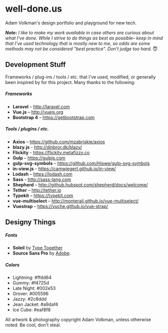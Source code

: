 
# well-done.us
Adam Volkman's design portfolio and playground for new tech.

*__Note:__ I like to make my work available in case others are curious about what I've done. While I strive to do things as best as possible– keep in mind that I've used technology that is mostly new to me, so odds are some methods may not be considered "best practice". Don't judge too hard.* 😇

## Development Stuff
Frameworks / plug-ins / tools / etc. that I've used, modified, or generally been inspired by for this project. Many thanks to the following:

##### Frameworks
- **Laravel** – http://laravel.com
- **Vue.js** – http://vuejs.org
- **Bootstrap 4** – https://getbootstrap.com

##### Tools / plugins / etc.
- **Axios** – https://github.com/mzabriskie/axios
- **blazy.js** - http://dinbror.dk/blazy/
- **Flickity** - https://flickity.metafizzy.co
- **Gulp** – https://gulpjs.com
- **gulp-svg-symbols** – https://github.com/Hiswe/gulp-svg-symbols
- **in-view.js** - https://camwiegert.github.io/in-view/
- **Lodash** – https://lodash.com
- **Sass** - http://sass-lang.com
- **Shepherd** – http://github.hubspot.com/shepherd/docs/welcome/
- **Tether** – http://tether.io
- **Typekit** – https://typekit.com
- **vue-multiselect** – http://monterail.github.io/vue-multiselect/
- **Vuestrap** – https://yuche.github.io/vue-strap/
 

## Designy Things

##### Fonts
- **Soleil** by [Type Together](http://www.type-together.com/Soleil)
- **Source Sans Pro** by [Adobe](https://github.com/adobe-fonts/source-sans-pro).

##### Colors
- Lightning: #ffdd64
- Gummy: #f4725d
- Late Night: #002e53
- Grover: #005596
- Jazzy: #2c8ddd
- Jean Jacket: #a9daf4
- Ice Cube: #eaf8f8

All artwork & photography copyright Adam Volkman, unless otherwise noted. Be cool, don't steal.
